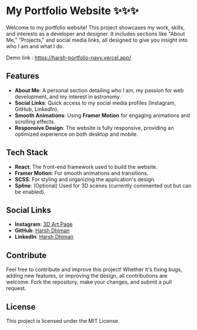 # My Portfolio Website ✨✨✨

Welcome to my portfolio website! This project showcases my work, skills, and interests as a developer and designer. It includes sections like "About Me," "Projects," and social media links, all designed to give you insight into who I am and what I do.

Demo link : https://harsh-portfolio-navy.vercel.app/

## Features

- **About Me**: A personal section detailing who I am, my passion for web development, and my interest in astronomy.
- **Social Links**: Quick access to my social media profiles (Instagram, GitHub, LinkedIn).
- **Smooth Animations**: Using **Framer Motion** for engaging animations and scrolling effects.
- **Responsive Design**: The website is fully responsive, providing an optimized experience on both desktop and mobile.

## Tech Stack

- **React**: The front-end framework used to build the website.
- **Framer Motion**: For smooth animations and transitions.
- **SCSS**: For styling and organizing the application's design.
- **Spline**: (Optional) Used for 3D scenes (currently commented out but can be enabled).

## Social Links

- **Instagram**: [3D Art Page](https://www.instagram.com/hoshiko3d/)
- **GitHub**: [Harsh Dhiman](https://github.com/harshDhiman3344)
- **LinkedIn**: [Harsh Dhiman](https://www.linkedin.com/in/harsh-dhiman-9b0926280/)

## Contribute

Feel free to contribute and improve this project! Whether it's fixing bugs, adding new features, or improving the design, all contributions are welcome. Fork the repository, make your changes, and submit a pull request.

## License

This project is licensed under the MIT License.
